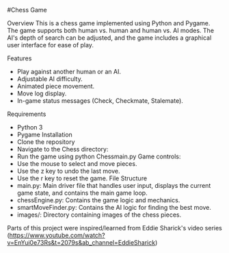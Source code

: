 #Chess Game

Overview
This is a chess game implemented using Python and Pygame. The game supports both human vs. human and human vs. AI modes. The AI's depth of search can be adjusted, and the game includes a graphical user interface for ease of play.

Features

- Play against another human or an AI.
- Adjustable AI difficulty.
- Animated piece movement.
- Move log display.
- In-game status messages (Check, Checkmate, Stalemate).

Requirements
- Python 3
- Pygame
Installation
- Clone the repository
- Navigate to the Chess directory:
- Run the game using python Chessmain.py
Game controls:
- Use the mouse to select and move pieces.
- Use the z key to undo the last move.
- Use the r key to reset the game.
File Structure
- main.py: Main driver file that handles user input, displays the current game state, and contains the main game loop.
- chessEngine.py: Contains the game logic and mechanics.
- smartMoveFinder.py: Contains the AI logic for finding the best move.
- images/: Directory containing images of the chess pieces.

Parts of this project were inspired/learned from Eddie Sharick's video series (https://www.youtube.com/watch?v=EnYui0e73Rs&t=2079s&ab_channel=EddieSharick)
